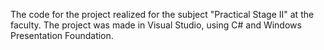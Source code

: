 The code for the project realized for the subject "Practical Stage II" at the faculty.
The project was made in Visual Studio, using C# and Windows Presentation Foundation.
